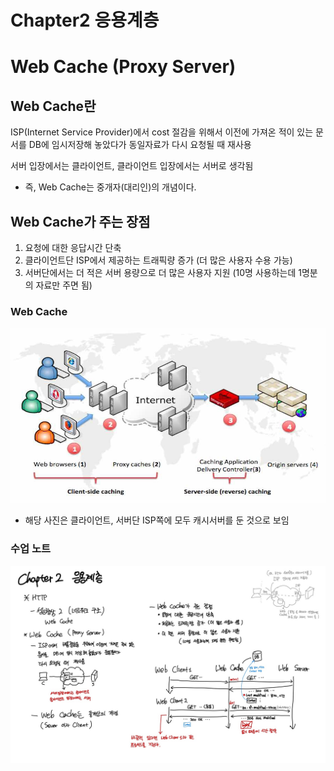 # Chapter2 응용계층
# Web Cache (Proxy Server)
## Web Cache란
ISP(Internet Service Provider)에서 cost 절감을 위해서 이전에 가져온 적이 있는 문서를 DB에 임시저장해 놓았다가 동일자료가 다시 요청될 때 재사용

서버 입장에서는 클라이언트, 클라이언트 입장에서는 서버로 생각됨

- 즉, Web Cache는 중개자(대리인)의 개념이다.

## Web Cache가 주는 장점
1. 요청에 대한 응답시간 단축
2. 클라이언트단 ISP에서 제공하는 트래픽량 증가 (더 많은 사용자 수용 가능)
3. 서버단에서는 더 적은 서버 용량으로 더 많은 사용자 지원 (10명 사용하는데 1명분의 자료만 주면 됨)


### Web Cache
<img src = "../img/web cache.jpg">

- 해당 사진은 클라이언트, 서버단 ISP쪽에 모두 캐시서버를 둔 것으로 보임

### 수업 노트
<img src = "../img/lecture note.jpg">
